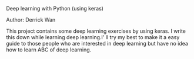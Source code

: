 Deep learning with Python (using keras)

Author: Derrick Wan

This project contains  some  deep learning  exercises by using keras. I write this down while learning deep learning.I' ll try my best to make it  a easy guide to those people who are interested in deep learning but have no idea how to learn ABC of deep learning.


